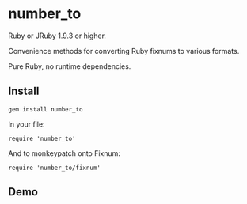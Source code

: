number_to
=========

Ruby or JRuby 1.9.3 or higher.

Convenience methods for converting Ruby fixnums to various formats.

Pure Ruby, no runtime dependencies.

## Install

```
gem install number_to
```

In your file:
```
require 'number_to'
```

And to monkeypatch onto Fixnum:
```
require 'number_to/fixnum'
```

## Demo

